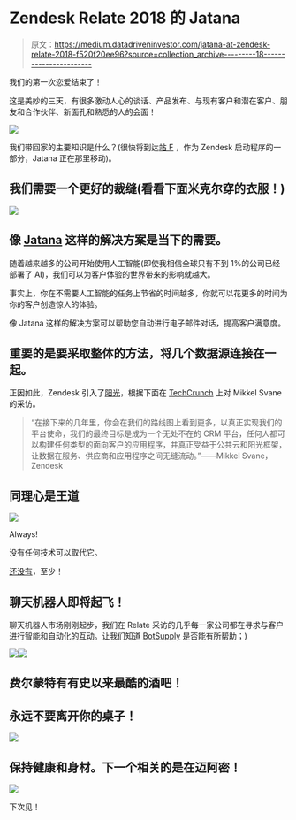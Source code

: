 # Zendesk Relate 2018 的 Jatana

> 原文：<https://medium.datadriveninvestor.com/jatana-at-zendesk-relate-2018-f520f20ee96?source=collection_archive---------18----------------------->

我们的第一次恋爱结束了！

这是美妙的三天，有很多激动人心的谈话、产品发布、与现有客户和潜在客户、朋友和合作伙伴、新面孔和熟悉的人的会面！

![](img/2f5a1f9e958babc1cf3edefbd16127d4.png)

我们带回家的主要知识是什么？(很快将到达[站 F](https://stationf.co/) ，作为 Zendesk 启动程序的一部分，Jatana 正在那里移动)。

## 我们需要一个更好的裁缝(看看下面米克尔穿的衣服！)

![](img/2100d9a564274d75d81b6f5f38d7c996.png)

## 像 [Jatana](https://www.jatana.ai/) 这样的解决方案是当下的需要。

随着越来越多的公司开始使用人工智能(即使我相信全球只有不到 1%的公司已经部署了 AI)，我们可以为客户体验的世界带来的影响就越大。

事实上，你在不需要人工智能的任务上节省的时间越多，你就可以花更多的时间为你的客户创造惊人的体验。

像 Jatana 这样的解决方案可以帮助您自动进行电子邮件对话，提高客户满意度。

## 重要的是要采取整体的方法，将几个数据源连接在一起。

正因如此，Zendesk 引入了[阳光](https://www.zendesk.com/platform/)，根据下面在 [TechCrunch](https://techcrunch.com/2018/11/13/zendesk-shifts-to-platform-play-with-zendesk-sunshine-launch/) 上对 Mikkel Svane 的采访。

> “在接下来的几年里，你会在我们的路线图上看到更多，以真正实现我们的平台使命，我们的最终目标是成为一个无处不在的 CRM 平台，任何人都可以构建任何类型的面向客户的应用程序，并真正受益于公共云和阳光框架，让数据在服务、供应商和应用程序之间无缝流动。”——Mikkel Svane，Zendesk

## 同理心是王道

![](img/c6f750933b3f4e810ed96d516b45facc.png)

Always!

没有任何技术可以取代它。

[还没有](https://hackernoon.com/frontier-ai-how-far-are-we-from-artificial-general-intelligence-really-5b13b1ebcd4e)，至少！

## 聊天机器人即将起飞！

聊天机器人市场刚刚起步，我们在 Relate 采访的几乎每一家公司都在寻求与客户进行智能和自动化的互动。让我们知道 [BotSupply](https://www.botsupply.ai/) 是否能有所帮助；)

![](img/4b883abb25be63c1ec8346ea1fe1b7b9.png)![](img/6edc46378787b71609ec3538ae93f03e.png)

## 费尔蒙特有有史以来最酷的酒吧！

## 永远不要离开你的桌子！

![](img/fa8f69ca3a75f0938758f60d119512f6.png)

## 保持健康和身材。下一个相关的是在迈阿密！

![](img/1cd2fb6d0ac9b353850aed8328a078e5.png)

下次见！